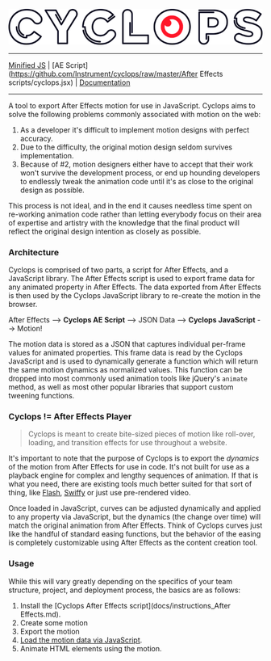 ![Cyclops](docs/images/cyclops_logo.png "Cyclops")

---

[Minified JS](https://github.com/Instrument/cyclops/raw/master/js/cyclops.min.js) | [AE Script](https://github.com/Instrument/cyclops/raw/master/After Effects scripts/cyclops.jsx) | [Documentation](https://github.com/Instrument/cyclops/docs)

---

A tool to export After Effects motion for use in JavaScript.  Cyclops aims to solve the following problems commonly associated with motion on the web:

1. As a developer it's difficult to implement motion designs with perfect accuracy.
2. Due to the difficulty, the original motion design seldom survives implementation.
3. Because of #2, motion designers either have to accept that their work won't survive the development process, or end up hounding developers to endlessly tweak the animation code until it's as close to the original design as possible.

This process is not ideal, and in the end it causes needless time spent on re-working animation code rather than letting everybody focus on their area of expertise and artistry with the knowledge that the final product will reflect the original design intention as closely as possible.


### Architecture

Cyclops is comprised of two parts, a script for After Effects, and a JavaScript library.  The After Effects script is used to export frame data for any animated property in After Effects.  The data exported from After Effects is then used by the Cyclops JavaScript library to re-create the motion in the browser.

After Effects --> **Cyclops AE Script** --> JSON Data --> **Cyclops JavaScript** --> Motion!

The motion data is stored as a JSON that captures individual per-frame values for animated properties.  This frame data is read by the Cyclops JavaScript and is used to dynamically generate a function which will return the same motion dynamics as normalized values.  This function can be dropped into most commonly used animation tools like jQuery's `animate` method, as well as most other popular libraries that support custom tweening functions.


### Cyclops != After Effects Player


> Cyclops is meant to create bite-sized pieces of motion like roll-over, loading, and transition effects for use throughout a website.

It's important to note that the purpose of Cyclops is to export the _dynamics_ of the motion from After Effects for use in code.  It's not built for use as a playback engine for complex and lengthy sequences of animation.  If that is what you need, there are existing tools much better suited for that sort of thing, like [Flash](http://www.adobe.com/products/flash.html), [Swiffy](https://www.google.com/doubleclick/studio/swiffy/) or just use pre-rendered video.

Once loaded in JavaScript, curves can be adjusted dynamically and applied to any property via JavaScript, but the dynamics (the change over time) will match the original animation from After Effects.  Think of Cyclops curves just like the handful of standard easing functions, but the behavior of the easing is completely customizable using After Effects as the content creation tool.


### Usage

While this will vary greatly depending on the specifics of your team structure, project, and deployment process, the basics are as follows:

1. Install the [Cyclops After Effects script](docs/instructions_After Effects.md).
2. Create some motion
3. Export the motion
4. [Load the motion data via JavaScript](docs/instructions_javascript.md).
5. Animate HTML elements using the motion.
